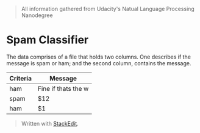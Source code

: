 > All information gathered from Udacity's Natual Language Processing Nanodegree

# Spam Classifier

The data comprises of a file that holds two columns. One describes if the message is spam or ham; and the second column, contains the message.

Criteria| Message
-------- | -----
ham| Fine if thats the w
spam | $12
ham | $1

> Written with [StackEdit](https://stackedit.io/).
<!--stackedit_data:
eyJoaXN0b3J5IjpbMzk0ODAxMTgxLDE1MDUyMzkwMTNdfQ==
-->